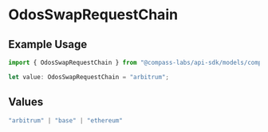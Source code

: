 # OdosSwapRequestChain

## Example Usage

```typescript
import { OdosSwapRequestChain } from "@compass-labs/api-sdk/models/components";

let value: OdosSwapRequestChain = "arbitrum";
```

## Values

```typescript
"arbitrum" | "base" | "ethereum"
```